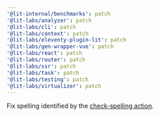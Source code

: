```yaml
---
'@lit-internal/benchmarks': patch
'@lit-labs/analyzer': patch
'@lit-labs/cli': patch
'@lit-labs/context': patch
'@lit-labs/eleventy-plugin-lit': patch
'@lit-labs/gen-wrapper-vue': patch
'@lit-labs/react': patch
'@lit-labs/router': patch
'@lit-labs/ssr': patch
'@lit-labs/task': patch
'@lit-labs/testing': patch
'@lit-labs/virtualizer': patch
---
```


Fix spelling identified by the [check-spelling action](https://github.com/marketplace/actions/check-spelling).
